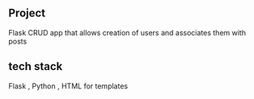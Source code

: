 ## Project 

Flask CRUD app that allows creation of users and associates them with posts 

## tech stack 
Flask , Python , HTML for templates 

